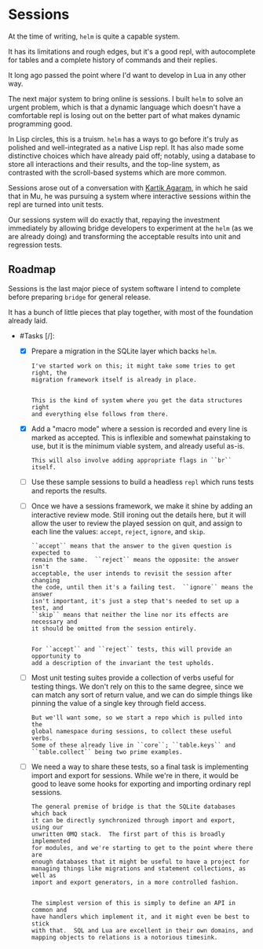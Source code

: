 # Sessions


At the time of writing, ``helm`` is quite a capable system.


It has its limitations and rough edges, but it's a good repl, with
autocomplete for tables and a complete history of commands and their replies.


It long ago passed the point where I'd want to develop in Lua in any other way.


The next major system to bring online is sessions.  I built ``helm`` to solve an
urgent problem, which is that a dynamic language which doesn't have a
comfortable repl is losing out on the better part of what makes dynamic
programming good.


In Lisp circles, this is a truism.  ``helm`` has a ways to go before it's truly
as polished and well-integrated as a native Lisp repl.  It has also made some
distinctive choices which have already paid off; notably, using a database to
store all interactions and their results, and the top-line system, as
contrasted with the scroll-based systems which are more common.


Sessions arose out of a conversation with [Kartik Agaram](http://akkartik.name), in which
he said that in Mu, he was pursuing a system where interactive sessions within
the repl are turned into unit tests.


Our sessions system will do exactly that, repaying the investment immediately
by allowing bridge developers to experiment at the ``helm`` (as we are already
doing) and transforming the acceptable results into unit and regression
tests.


## Roadmap

Sessions is the last major piece of system software I intend to complete
before preparing ``bridge`` for general release.


It has a bunch of little pieces that play together, with most of the
foundation already laid.


- #Tasks [/]:


  - [X]  Prepare a migration in the SQLite layer which backs ``helm``.


         I've started work on this; it might take some tries to get right, the
         migration framework itself is already in place.


         This is the kind of system where you get the data structures right
         and everything else follows from there.


  - [X]  Add a "macro mode" where a session is recorded and every line is
         marked as accepted.  This is inflexible and somewhat painstaking to
         use, but it is the minimum viable system, and already useful as-is.


         This will also involve adding appropriate flags in ``br`` itself.


  - [ ]  Use these sample sessions to build a headless ``repl`` which runs tests
         and reports the results.


  - [ ]  Once we have a sessions framework, we make it shine by adding an
         interactive review mode.  Still ironing out the details here, but it
         will allow the user to review the played session on quit, and assign
         to each line the values: ``accept``, ``reject``, ``ignore``, and ``skip``.


         ``accept`` means that the answer to the given question is expected to
         remain the same.  ``reject`` means the opposite: the answer isn't
         acceptable, the user intends to revisit the session after changing
         the code, until then it's a failing test.  ``ignore`` means the answer
         isn't important, it's just a step that's needed to set up a test, and
         ``skip`` means that neither the line nor its effects are necessary and
         it should be omitted from the session entirely.


         For ``accept`` and ``reject`` tests, this will provide an opportunity to
         add a description of the invariant the test upholds.


  - [ ]  Most unit testing suites provide a collection of verbs useful for
         testing things.  We don't rely on this to the same degree, since we
         can match any sort of return value, and we can do simple things like
         pinning the value of a single key through field access.


         But we'll want some, so we start a repo which is pulled into the
         global namespace during sessions, to collect these useful verbs.
         Some of these already live in ``core``; ``table.keys`` and
         ``table.collect`` being two prime examples.


  - [ ]  We need a way to share these tests, so a final task is implementing
         import and export for sessions.  While we're in there, it would be
         good to leave some hooks for exporting and importing ordinary repl
         sessions.


         The general premise of bridge is that the SQLite databases which back
         it can be directly synchronized through import and export, using our
         unwritten 0MQ stack.  The first part of this is broadly implemented
         for modules, and we're starting to get to the point where there are
         enough databases that it might be useful to have a project for
         managing things like migrations and statement collections, as well as
         import and export generators, in a more controlled fashion.


         The simplest version of this is simply to define an API in common and
         have handlers which implement it, and it might even be best to stick
         with that.  SQL and Lua are excellent in their own domains, and
         mapping objects to relations is a notorious timesink.

